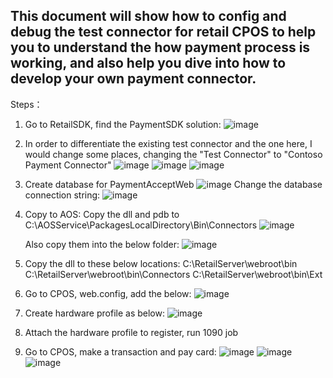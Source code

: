 ## This document will show how to config and debug the test connector for retail CPOS to help you to understand the how payment process is working, and also help you dive into how to develop your own payment connector.

Steps：
1. Go to RetailSDK, find the PaymentSDK solution:
   ![image](https://user-images.githubusercontent.com/14832260/207480907-64aff128-b7dd-4bfe-a842-b5150fbcec78.png)
2. In order to differentiate the existing test connector and the one here,  I would change some places, changing the "Test Connector" to "Contoso Payment Connector"
   ![image](https://user-images.githubusercontent.com/14832260/207481178-8b2027bd-9850-4fc5-b013-d070a554189f.png)
   ![image](https://user-images.githubusercontent.com/14832260/207481283-0606e33d-09b8-4a0c-92bb-e1e16a37d98c.png)
   ![image](https://user-images.githubusercontent.com/14832260/207481673-68bdea46-561d-4d6e-aaf0-7ae16900341e.png)  
3. Create database for PaymentAcceptWeb
   ![image](https://user-images.githubusercontent.com/14832260/207484524-106049af-c739-424c-afd8-19926a1d3487.png)
    Change the database connection string:
    ![image](https://user-images.githubusercontent.com/14832260/207483006-a5356ae3-f6f0-4401-9f9e-d0dd86b614c4.png)

4. Copy to AOS:
   Copy the dll and pdb to C:\AOSService\PackagesLocalDirectory\Bin\Connectors 
   ![image](https://user-images.githubusercontent.com/14832260/207484722-30858c7c-189e-4d5a-8181-1e9d060f438d.png)
   
   Also copy them into the below folder:
   ![image](https://user-images.githubusercontent.com/14832260/207484690-57a2db62-a3d1-457d-8b63-12e93a67e6be.png)
   
 5. Copy the dll to these below locations:
     C:\RetailServer\webroot\bin
     C:\RetailServer\webroot\bin\Connectors
     C:\RetailServer\webroot\bin\Ext
 6. Go to CPOS,  web.config, add the below:
    ![image](https://user-images.githubusercontent.com/14832260/207490788-59fd1ecc-aa00-4a2c-9bbe-e475ee9d2fac.png)
 7.  Create hardware profile as below:
     ![image](https://user-images.githubusercontent.com/14832260/207491105-72100eb0-7c2b-4f4e-90ed-434e36c8e410.png)
  8. Attach the hardware profile to register, run 1090 job
  9. Go to CPOS, make a transaction and pay card:
     ![image](https://user-images.githubusercontent.com/14832260/207491720-460bbc21-793f-4050-b6ce-988c7b74332c.png)
     ![image](https://user-images.githubusercontent.com/14832260/207491960-c4c18e11-b67d-4ea5-86d0-d671da3cba53.png)
     ![image](https://user-images.githubusercontent.com/14832260/207492077-bcd0ffa5-9270-49a5-988e-8df5da44997c.png)



  


    


